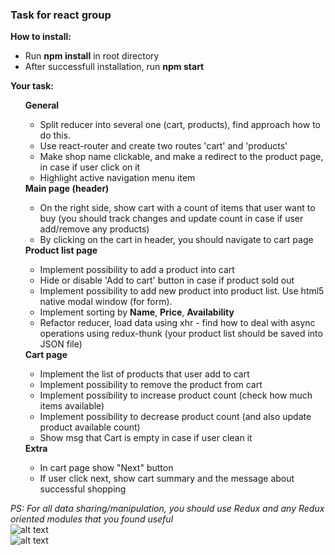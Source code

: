 <h3>Task for react group</h3>

<b>How to install:</b>
<ul>
    <li>Run <b>npm install</b> in root directory</li>
    <li>After successfull installation, run <b>npm start</b></li>
</ul>

<b>Your task:</b> 
<ul>
    <b>General</b>
        <ul>
            <li>Split reducer into several one (cart, products), find approach how to do this.</li>
            <li>Use react-router and create two routes 'cart' and 'products'</li>
            <li>Make shop name clickable, and make a redirect to the product page, in case if user click on it </li>
            <li>Highlight active navigation menu item</li>
        </ul>
    <b>Main page (header)</b>
    <ul>
        <li>On the right side, show cart with a count of items that user want to buy (you should track changes and update count in case if user add/remove any products)</li>
        <li>By clicking on the cart in header, you should navigate to cart page</li>
    </ul>
    <b>Product list page</b>
    <ul>
        <li>Implement possibility to add a product into cart</li>
        <li>Hide or disable 'Add to cart' button in case if product sold out</li>
        <li>Implement possibility to add new product into product list. Use html5 native modal window (for form).</li>
        <li>Implement sorting by <b>Name</b>, <b>Price</b>, <b>Availability</b></li>
        <li>Refactor reducer, load data using xhr - find how to deal with async operations using redux-thunk (your product list should be saved into JSON file)</li>
    </ul>
    <b>Cart page</b>
    <ul>
        <li>Implement the list of products that user add to cart</li>
        <li>Implement possibility to remove the product from cart</li>
        <li>Implement possibility to increase product count (check how much items available)</li>
        <li>Implement possibility to decrease product count (and also update product available count)</li>
        <li>Show msg that Cart is empty in case if user clean it</li>
    </ul>
    <b>Extra</b>
    <ul>
        <li>In cart page show "Next" button</li>
        <li>If user click next, show cart summary and the message about successful shopping</li>
    </ul>
</ul>

<i>PS: For all data sharing/manipulation, you should use Redux and any Redux oriented modules that you found useful</i>
</br>
![alt text](https://github.com/vdanyliv/redux-start/blob/master/public/1.png "Product list")
</br>
![alt text](https://github.com/vdanyliv/redux-start/blob/master/public/2.png "Cart")
